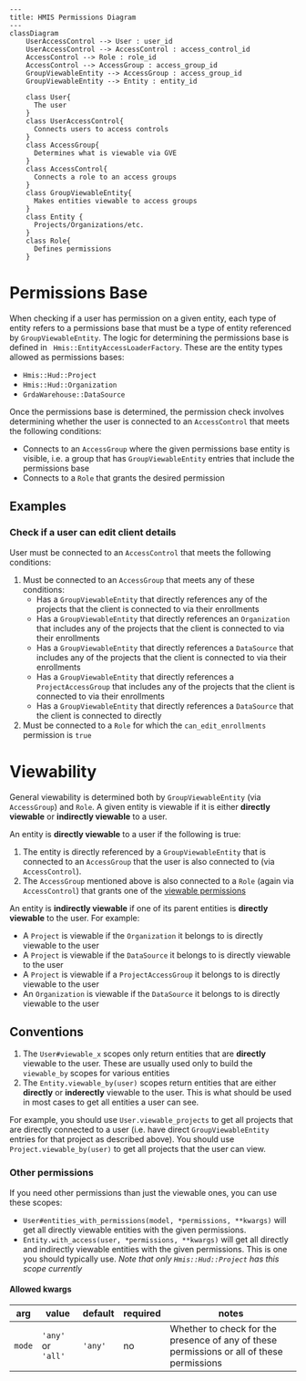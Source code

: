 ```mermaid
---
title: HMIS Permissions Diagram
---
classDiagram
    UserAccessControl --> User : user_id
    UserAccessControl --> AccessControl : access_control_id
    AccessControl --> Role : role_id
    AccessControl --> AccessGroup : access_group_id
    GroupViewableEntity --> AccessGroup : access_group_id
    GroupViewableEntity --> Entity : entity_id

    class User{
      The user
    }
    class UserAccessControl{
      Connects users to access controls
    }
    class AccessGroup{
      Determines what is viewable via GVE
    }
    class AccessControl{
      Connects a role to an access groups
    }
    class GroupViewableEntity{
      Makes entities viewable to access groups
    }
    class Entity {
      Projects/Organizations/etc.
    }
    class Role{
      Defines permissions
    }
```

# Permissions Base

When checking if a user has permission on a given entity, each type of entity refers to a permissions base that must be a type of entity referenced by `GroupViewableEntity`. The logic for determining the permissions base is defined in  ` Hmis::EntityAccessLoaderFactory`. These are the entity types allowed as permissions bases:

- `Hmis::Hud::Project`
- `Hmis::Hud::Organization`
- `GrdaWarehouse::DataSource`

Once the permissions base is determined, the permission check involves determining whether the user is connected to an `AccessControl` that meets the following conditions:

- Connects to an `AccessGroup` where the given permissions base entity is visible, i.e. a group that has `GroupViewableEntity` entries that include the permissions base
- Connects to a `Role` that grants the desired permission

## Examples

### Check if a user can edit client details

User must be connected to an `AccessControl` that meets the following conditions:

1. Must be connected to an `AccessGroup` that meets any of these conditions:
    - Has a `GroupViewableEntity` that directly references any of the projects that the client is connected to via their enrollments
    - Has a `GroupViewableEntity` that directly references an `Organization` that includes any of the projects that the client is connected to via their enrollments
    - Has a `GroupViewableEntity` that directly references a `DataSource` that includes any of the projects that the client is connected to via their enrollments
    - Has a `GroupViewableEntity` that directly references a `ProjectAccessGroup` that includes any of the projects that the client is connected to via their enrollments
    - Has a `GroupViewableEntity` that directly references a `DataSource` that the client is connected to directly
2. Must be connected to a `Role` for which the `can_edit_enrollments` permission is `true`

# Viewability

General viewability is determined both by `GroupViewableEntity` (via `AccessGroup`) and `Role`. A given entity is viewable if it is either **directly viewable** or **indirectly viewable** to a user.

An entity is **directly viewable** to a user if the following is true:

1. The entity is directly referenced by a `GroupViewableEntity` that is connected to an `AccessGroup` that the user is also connected to (via `AccessControl`).
2. The `AccessGroup` mentioned above is also connected to a `Role` (again via `AccessControl`) that grants one of the [viewable permissions](https://github.com/greenriver/hmis-warehouse/blob/0323d1fdf86ea39b0dfa45ba5fab3da4220c75ec/drivers/hmis/app/models/hmis/role.rb#L32)

An entity is **indirectly viewable** if one of its parent entities is **directly viewable** to the user. For example:

- A `Project` is viewable if the `Organization` it belongs to is directly viewable to the user
- A `Project` is viewable if the `DataSource` it belongs to is directly viewable to the user
- A `Project` is viewable if a `ProjectAccessGroup` it belongs to is directly viewable to the user
- An `Organization` is viewable if the `DataSource` it belongs to is directly viewable to the user

## Conventions

1. The `User#viewable_x` scopes only return entities that are **directly** viewable to the user. These are usually used only to build the `viewable_by` scopes for various entities
2. The `Entity.viewable_by(user)` scopes return entities that are either **directly** or **inderectly** viewable to the user. This is what should be used in most cases to get all entities a user can see.

For example, you should use `User.viewable_projects` to get all projects that are directly connected to a user (i.e. have direct `GroupViewableEntity` entries for that project as described above). You should use `Project.viewable_by(user)` to get all projects that the user can view.

### Other permissions

If you need other permissions than just the viewable ones, you can use these scopes:

- `User#entities_with_permissions(model, *permissions, **kwargs)` will get all directly viewable entities with the given permissions.
- `Entity.with_access(user, *permissions, **kwargs)` will get all directly and indirectly viewable entities with the given permissions. This is one you should typically use. *Note that only `Hmis::Hud::Project` has this scope currently*

#### Allowed kwargs

| arg         | value       | default | required | notes |
| ----------- | ----------- | ------- | -------- | ----- |
| `mode`      | `'any'` or `'all'` | `'any'` | no | Whether to check for the presence of any of these permissions or all of these permissions
